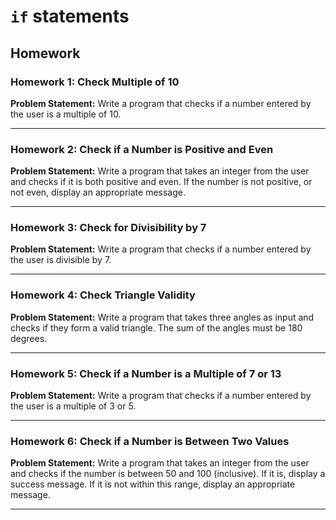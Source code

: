 # `if` statements

## Homework

### **Homework 1: Check Multiple of 10**

**Problem Statement:** Write a program that checks if a number entered by the user is a multiple of 10.

---

### **Homework 2: Check if a Number is Positive and Even**

**Problem Statement:** Write a program that takes an integer from the user and checks if it is both positive and even. If the number is not positive, or not even, display an appropriate message.

---

### **Homework 3: Check for Divisibility by 7**

**Problem Statement:** Write a program that checks if a number entered by the user is divisible by 7.

---

### **Homework 4: Check Triangle Validity**

**Problem Statement:** Write a program that takes three angles as input and checks if they form a valid triangle. The sum of the angles must be 180 degrees.

---

### **Homework 5: Check if a Number is a Multiple of 7 or 13**

**Problem Statement:** Write a program that checks if a number entered by the user is a multiple of 3 or 5.

---

### **Homework 6: Check if a Number is Between Two Values**

**Problem Statement:** Write a program that takes an integer from the user and checks if the number is between 50 and 100 (inclusive). If it is, display a success message. If it is not within this range, display an appropriate message.

---
